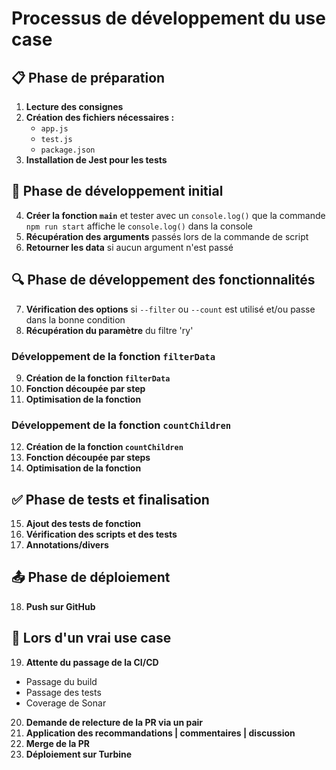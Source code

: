 # Processus de développement du use case

## 📋 Phase de préparation

1. **Lecture des consignes**
2. **Création des fichiers nécessaires :**
   - `app.js`
   - `test.js`
   - `package.json`
3. **Installation de Jest pour les tests**

## 🚀 Phase de développement initial

4. **Créer la fonction `main`** et tester avec un `console.log()` que la commande `npm run start` affiche le `console.log()` dans la console
5. **Récupération des arguments** passés lors de la commande de script
6. **Retourner les data** si aucun argument n'est passé

## 🔍 Phase de développement des fonctionnalités

7. **Vérification des options** si `--filter` ou `--count` est utilisé et/ou passe dans la bonne condition
8. **Récupération du paramètre** du filtre 'ry'

### Développement de la fonction `filterData`

9. **Création de la fonction `filterData`**
10. **Fonction découpée par step**
11. **Optimisation de la fonction**

### Développement de la fonction `countChildren`

12. **Création de la fonction `countChildren`**
13. **Fonction découpée par steps**
14. **Optimisation de la fonction**

## ✅ Phase de tests et finalisation

15. **Ajout des tests de fonction**
16. **Vérification des scripts et des tests**
17. **Annotations/divers**

## 📤 Phase de déploiement

18. **Push sur GitHub**

## 🏢 Lors d'un vrai use case

19. **Attente du passage de la CI/CD**

- Passage du build
- Passage des tests
- Coverage de Sonar

20. **Demande de relecture de la PR via un pair**
21. **Application des recommandations | commentaires | discussion**
22. **Merge de la PR**
23. **Déploiement sur Turbine**

